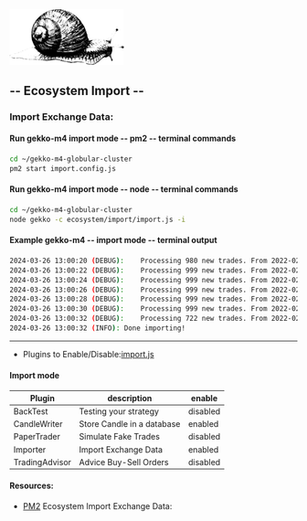 <img src="https://github.com/universalbit-dev/gekko-m4/blob/master/images/snail.png" width="200" />

## -- Ecosystem Import -- 
### Import Exchange Data:

#### Run gekko-m4 import mode -- pm2 -- terminal commands
```bash
cd ~/gekko-m4-globular-cluster
pm2 start import.config.js
```

#### Run gekko-m4 import mode -- node -- terminal commands
```bash
cd ~/gekko-m4-globular-cluster
node gekko -c ecosystem/import/import.js -i
```
#### Example gekko-m4 -- import mode -- terminal output

```bash
2024-03-26 13:00:20 (DEBUG):	Processing 980 new trades. From 2022-02-18 08:01:04 UTC to 2022-02-19 23:06:29 UTC. (2 days)
2024-03-26 13:00:22 (DEBUG):	Processing 999 new trades. From 2022-02-19 23:43:31 UTC to 2022-02-21 23:47:17 UTC. (2 days)
2024-03-26 13:00:24 (DEBUG):	Processing 999 new trades. From 2022-02-21 23:48:02 UTC to 2022-02-24 02:40:50 UTC. (2 days)
2024-03-26 13:00:26 (DEBUG):	Processing 999 new trades. From 2022-02-24 02:41:01 UTC to 2022-02-24 20:15:16 UTC. (18 hours)
2024-03-26 13:00:28 (DEBUG):	Processing 999 new trades. From 2022-02-24 20:17:49 UTC to 2022-02-26 19:10:42 UTC. (2 days)
2024-03-26 13:00:30 (DEBUG):	Processing 999 new trades. From 2022-02-26 19:15:23 UTC to 2022-02-28 17:06:37 UTC. (2 days)
2024-03-26 13:00:32 (DEBUG):	Processing 722 new trades. From 2022-02-28 17:06:45 UTC to 2022-02-28 23:58:28 UTC. (7 hours)
2024-03-26 13:00:32 (INFO):	Done importing!
```

---

* Plugins to Enable/Disable:[import.js](https://github.com/universalbit-dev/gekko-m4/blob/master/.env/import/import.js)
  
#### Import mode
| Plugin         | description     | enable  |
|--------------|-----------|------------|
| BackTest | Testing your strategy      | disabled        |
| CandleWriter | Store Candle in a database      | enabled        |
| PaperTrader      | Simulate Fake Trades  | disabled       |
| Importer | Import Exchange Data      | enabled        |
| TradingAdvisor | Advice Buy-Sell Orders      | disabled        |

#### Resources:
* [PM2](https://pm2.io/docs/runtime/guide/process-management/) Ecosystem Import Exchange Data:




